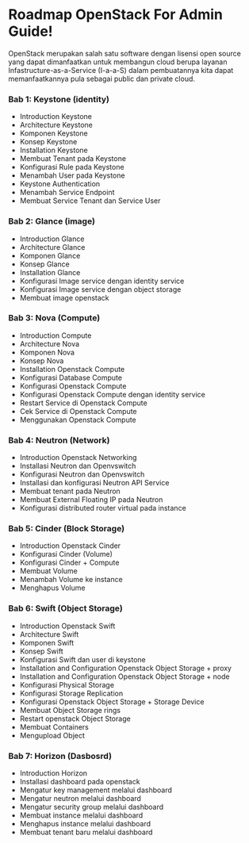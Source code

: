# Roadmap OpenStack For Admin Guide!

OpenStack merupakan salah satu software dengan lisensi open source yang dapat
dimanfaatkan untuk membangun cloud berupa layanan Infastructure-as-a-Service (I-a-a-S)
dalam pembuatannya kita dapat memanfaatkannya pula sebagai public dan private cloud.

### Bab 1: Keystone (identity)
<ul>
  <li>Introduction Keystone</li>
  <li>Architecture Keystone</li>
  <li>Komponen Keystone</li>
  <li>Konsep Keystone</li>
  <li>Installation Keystone</li>
  <li>Membuat Tenant pada Keystone</li>
  <li>Konfigurasi Rule pada Keystone</li>
  <li>Menambah User pada Keystone</li>
  <li>Keystone Authentication</li>
  <li>Menambah Service Endpoint</li>
  <li>Membuat Service Tenant dan Service User</li>
 </ul>
 
### Bab 2: Glance (image)
<ul>
 <li>Introduction Glance</li>
 <li>Architecture Glance</li>
 <li>Komponen Glance</li>
 <li>Konsep Glance</li>
 <li>Installation Glance</li>
 <li>Konfigurasi Image service dengan identity service</li>
 <li>Konfigurasi Image service dengan object storage</li>
 <li>Membuat image openstack</li>
 </ul>
 
### Bab 3: Nova (Compute)
<ul>
 <li>Introduction Compute</li>
 <li>Architecture Nova</li>
 <li>Komponen Nova</li>
 <li>Konsep Nova</li>
 <li>Installation Openstack Compute</li>
 <li>Konfigurasi Database Compute</li>
 <li>Konfigurasi Openstack Compute</li>
 <li>Konfigurasi Openstack Compute dengan identity service</li>
 <li>Restart Service di Openstack Compute</li>
 <li>Cek Service di Openstack Compute</li>
 <li>Menggunakan Openstack Compute</li>
</ul>
  
### Bab 4: Neutron (Network)
<ul>
 <li>Introduction Openstack Networking</li>
 <li>Installasi Neutron dan Openvswitch</li>
 <li>Konfigurasi Neutron dan Openvswitch</li>
 <li>Installasi dan konfigurasi Neutron API Service</li>
 <li>Membuat tenant pada Neutron</li>
 <li>Membuat External Floating IP pada Neutron</li>
 <li>Konfigurasi distributed router virtual pada instance</li>
</ul>

### Bab 5: Cinder (Block Storage)
<ul>
 <li>Introduction Openstack Cinder</li>
 <li>Konfigurasi Cinder (Volume)</li>
 <li>Konfigurasi Cinder + Compute</li>
 <li>Membuat Volume</li>
 <li>Menambah Volume ke instance</li>
 <li>Menghapus Volume</li>
 </ul>
 
### Bab 6: Swift (Object Storage)
<ul>
 <li>Introduction Openstack Swift</li>
 <li>Architecture Swift</li>
 <li>Komponen Swift</li>
 <li>Konsep Swift</li>
 <li>Konfigurasi Swift dan user di keystone</li>
 <li>Installation and Configuration Openstack Object Storage + proxy</li>
 <li>Installation and Configuration Openstack Object Storage + node</li>
 <li>Konfigurasi Physical Storage</li>
 <li>Konfigurasi Storage Replication</li>
 <li>Konfigurasi Openstack Object Storage + Storage Device</li>
 <li>Membuat Object Storage rings</li>
 <li>Restart openstack Object Storage</li>
 <li>Membuat Containers</li>
 <li>Mengupload Object</li>
 </ul>
 
### Bab 7: Horizon (Dasbosrd)
<ul>
 <li>Introduction Horizon</li>
 <li>Installasi dashboard pada openstack</li>
 <li>Mengatur key management melalui dashboard</li>
 <li>Mengatur neutron melalui dashboard</li>
 <li>Mengatur security group melalui dashboard</li>
 <li>Membuat instance melalui dashboard</li>
 <li>Menghapus instance melalui dashboard</li>
 <li>Membuat tenant baru melalui dashboard</li>
</ul>
